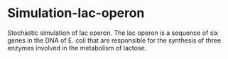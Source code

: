 # Simulation-lac-operon
Stochastic simulation of lac operon. 
The lac operon is a sequence of six genes in the DNA of E. coli that are responsible for the synthesis of three enzymes involved in the metabolism of lactose. 
